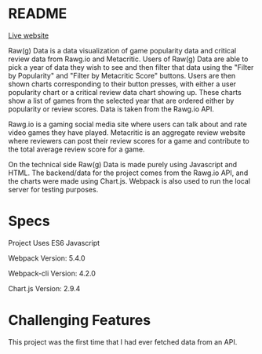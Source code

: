 # README

[Live website](https://bleong7818.github.io/Raw-g-Data/)

Raw(g) Data is a data visualization of game popularity data and critical review data from Rawg.io and Metacritic. Users of Raw(g) Data are able to pick a year of data they wish to see and then filter that data using the "Filter by Popularity" and "Filter by Metacritic Score" buttons. Users are then shown charts corresponding to their button presses, with either a user popularity chart or a critical review data chart showing up. These charts show a list of games from the selected year that are ordered either by popularity or review scores. Data is taken from the Rawg.io API.

Rawg.io is a gaming social media site where users can talk about and rate video games they have played. Metacritic is an aggregate review website where reviewers can post their review scores for a game and contribute to the total average review score for a game. 

On the technical side Raw(g) Data is made purely using Javascript and HTML. The backend/data for the project comes from the Rawg.io API, and the charts were made using Chart.js. Webpack is also used to run the local server for testing purposes.


Specs
=============

Project Uses ES6 Javascript

Webpack Version: 5.4.0

Webpack-cli Version: 4.2.0

Chart.js Version: 2.9.4

Challenging Features
=============

This project was the first time that I had ever fetched data from an API.
